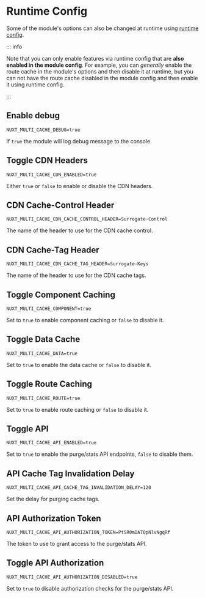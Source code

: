 # Runtime Config

Some of the module's options can also be changed at runtime using
[runtime config](https://nuxt.com/docs/guide/going-further/runtime-config).

::: info

Note that you can only enable features via runtime config that are **also
enabled in the module config**. For example, you can _generally_ enable the
route cache in the module's options and then disable it at runtime, but you can
not have the route cache disabled in the module config and then enable it using
runtime config.

:::

## Enable debug

```dotenv
NUXT_MULTI_CACHE_DEBUG=true
```

If `true` the module will log debug message to the console.

## Toggle CDN Headers

```dotenv
NUXT_MULTI_CACHE_CDN_ENABLED=true
```

Either `true` or `false` to enable or disable the CDN headers.

## CDN Cache-Control Header

```dotenv
NUXT_MULTI_CACHE_CDN_CACHE_CONTROL_HEADER=Surrogate-Control
```

The name of the header to use for the CDN cache control.

## CDN Cache-Tag Header

```dotenv
NUXT_MULTI_CACHE_CDN_CACHE_TAG_HEADER=Surrogate-Keys
```

The name of the header to use for the CDN cache tags.

## Toggle Component Caching

```dotenv
NUXT_MULTI_CACHE_COMPONENT=true
```

Set to `true` to enable component caching or `false` to disable it.

## Toggle Data Cache

```dotenv
NUXT_MULTI_CACHE_DATA=true
```

Set to `true` to enable the data cache or `false` to disable it.

## Toggle Route Caching

```dotenv
NUXT_MULTI_CACHE_ROUTE=true
```

Set to `true` to enable route caching or `false` to disable it.

## Toggle API

```dotenv
NUXT_MULTI_CACHE_API_ENABLED=true
```

Set to `true` to enable the purge/stats API endpoints, `false` to disable them.

## API Cache Tag Invalidation Delay

```dotenv
NUXT_MULTI_CACHE_API_CACHE_TAG_INVALIDATION_DELAY=120
```

Set the delay for purging cache tags.

## API Authorization Token

```dotenv
NUXT_MULTI_CACHE_API_AUTHORIZATION_TOKEN=PtSR0mDATQpNlvNgqRf
```

The token to use to grant access to the purge/stats API.

## Toggle API Authorization

```dotenv
NUXT_MULTI_CACHE_API_AUTHORIZATION_DISABLED=true
```

Set to `true` to disable authorization checks for the purge/stats API.

